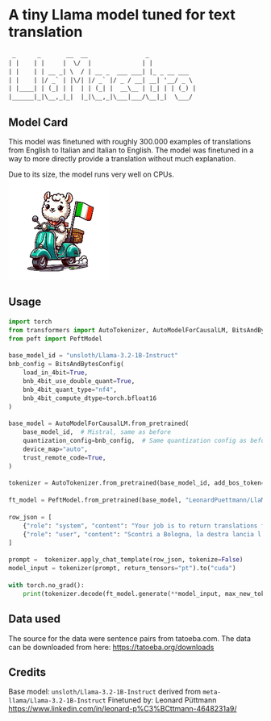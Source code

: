 # A tiny Llama model tuned for text translation
```html
 _      _       __  __                _             
| |    | |     |  \/  |              | |            
| |    | | __ _| \  / | __ _  ___ ___| |_ _ __ ___  
| |    | |/ _` | |\/| |/ _` |/ _ / __| __| '__/ _ \ 
| |____| | (_| | |  | | (_| |  __\__ | |_| | | (_) |
|______|_|\__,_|_|  |_|\__,_|\___|___/\__|_|  \___/ 
```

## Model Card 
This model was finetuned with roughly 300.000 examples of translations from English to Italian and Italian to English. The model was finetuned in a way to more directly provide a translation without much explanation.

Due to its size, the model runs very well on CPUs. 
![A very italian Llama model](llamaestro-sm-bg.png)

## Usage 

```python
import torch
from transformers import AutoTokenizer, AutoModelForCausalLM, BitsAndBytesConfig
from peft import PeftModel

base_model_id = "unsloth/Llama-3.2-1B-Instruct"
bnb_config = BitsAndBytesConfig(
    load_in_4bit=True,
    bnb_4bit_use_double_quant=True,
    bnb_4bit_quant_type="nf4",
    bnb_4bit_compute_dtype=torch.bfloat16
)

base_model = AutoModelForCausalLM.from_pretrained(
    base_model_id,  # Mistral, same as before
    quantization_config=bnb_config,  # Same quantization config as before
    device_map="auto",
    trust_remote_code=True,
)

tokenizer = AutoTokenizer.from_pretrained(base_model_id, add_bos_token=True, trust_remote_code=True)

ft_model = PeftModel.from_pretrained(base_model, "LeonardPuettmann/LlaMaestro-3.2-1B-Instruct-v0.1-4bit")

row_json = [
    {"role": "system", "content": "Your job is to return translations for sentences or words from either Italian to English or English to Italian."},
    {"role": "user", "content": "Scontri a Bologna, la destra lancia l'offensiva contro i centri sociali."}
]

prompt =  tokenizer.apply_chat_template(row_json, tokenize=False)
model_input = tokenizer(prompt, return_tensors="pt").to("cuda")

with torch.no_grad():
    print(tokenizer.decode(ft_model.generate(**model_input, max_new_tokens=1024)[0]))
```

## Data used 
The source for the data were sentence pairs from tatoeba.com. The data can be downloaded from here: https://tatoeba.org/downloads

## Credits

Base model: `unsloth/Llama-3.2-1B-Instruct` derived from `meta-llama/Llama-3.2-1B-Instruct`
Finetuned by: Leonard Püttmann https://www.linkedin.com/in/leonard-p%C3%BCttmann-4648231a9/